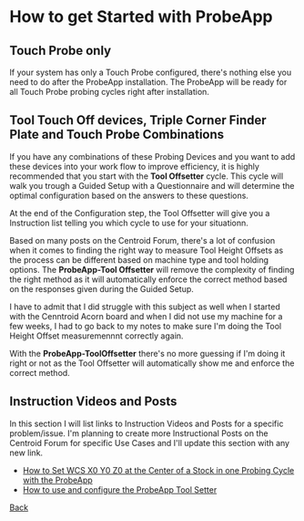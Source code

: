 # How to get Started with ProbeApp

## Touch Probe only
If your system has only a Touch Probe configured, there's nothing else you need to do after the ProbeApp installation.
The ProbeApp will be ready for all Touch Probe probing cycles right after installation.

## Tool Touch Off devices, Triple Corner Finder Plate and Touch Probe Combinations
If you have any combinations of these Probing Devices and you want to add these devices into your work flow to improve efficiency, it is highly recommended that you start with the **Tool Offsetter** cycle. This cycle will walk you trough a Guided Setup with a Questionnaire and will determine the optimal configuration based on the answers to these questions.

At the end of the Configuration step, the Tool Offsetter will give you a Instruction list telling you which cycle to use for your situationn.

Based on many posts on the Centroid Forum, there's a lot of confusion when it comes to finding the right way to measure Tool Height Offsets as the process can be different based on machine type and tool holding options. The **ProbeApp-Tool Offsetter** will remove the complexity of finding the right method as it will automatically enforce the correct method based on the responses given during the Guided Setup.

I have to admit that I did struggle with this subject as well when I started with the Cenntroid Acorn board and when I did not use my machine for a few weeks, I had to go back to my notes to make sure I'm doing the Tool Height Offset measuremennnt correctly again.

With the **ProbeApp-ToolOffsetter** there's no more guessing if I'm doing it right or not as the Tool Offsetter will automatically show me and enforce the correct method.

## Instruction Videos and Posts
In this section I will list links to Instruction Videos and Posts for a specific problem/issue.
I'm planning to create more Instructional Posts on the Centroid Forum for specific Use Cases and I'll update this section with any new link.


* [How to Set WCS X0 Y0 Z0 at the Center of a Stock in one Probing Cycle with the ProbeApp](https://www.youtube.com/watch?v=CdoqLQ3UVk4)
* [How to use and configure the ProbeApp Tool Setter](https://centroidcncforum.com/viewtopic.php?f=60&t=4686&hilit=probeapp#p39214)



[Back](index.md)

